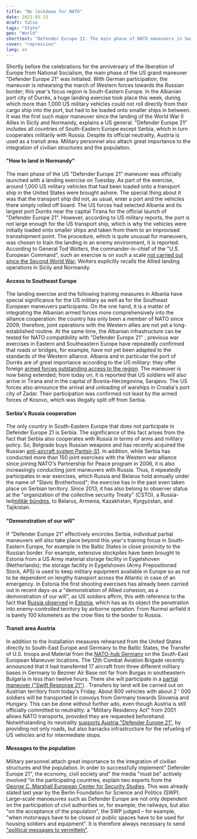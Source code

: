 ```yaml
---
title: "No lockdown for NATO"
date: 2021-05-13
draft: false
tags: "State"
geo: "World"
shorttext: "Defender Europe 21: The main phase of NATO maneuvers in Southeast Europe and the Baltic States has begun."
cover: "repression"
lang: en
---
```


Shortly before the celebrations for the anniversary of the liberation of Europe from National Socialism, the main phase of the US grand maneuver "Defender Europe 21" was initiated. With German participation, the maneuver is rehearsing the march of Western forces towards the Russian border; this year's focus region is South-Eastern Europe. In the Albanian port city of Durrës, a huge landing exercise took place this week, during which more than 1,000 US military vehicles could not roll directly from their cargo ship into the port, but had to be loaded onto smaller ships in between. It was the first such major maneuver since the landing of the World War II Allies in Sicily and Normandy, explains a US general. "Defender Europe 21" includes all countries of South-Eastern Europe except Serbia, which in turn cooperates militarily with Russia. Despite its official neutrality, Austria is used as a transit area. Military personnel also attach great importance to the integration of civilian structures and the population.

#### "How to land in Normandy"

The main phase of the US "Defender Europe 21" maneuver was officially launched with a landing exercise on Tuesday. As part of the exercise, around 1,000 US military vehicles that had been loaded onto a transport ship in the United States were brought ashore. The special thing about it was that the transport ship did not, as usual, enter a port and the vehicles there simply rolled off board. The US forces had selected Albania and its largest port Durrës near the capital Tirana for the official launch of "Defender Europe 21". However, according to US military reports, the port is not large enough for the US transport ship, which is why the vehicles were initially loaded onto smaller ships and taken from them to an improvised transshipment point. The procedure, which is quite unusual for maneuvers, was chosen to train the landing in an enemy environment, it is reported. According to General Tod Wolters, the commander-in-chief of the "U.S. European Command", such an exercise is on such a scale [not carried out since the Second World War](https://www.faz.net/aktuell/politik/ausland/nato-staaten-beginnen-grossmanoever-am-balkan-17325126.html "Ein Manöver, das an den Zweiten Weltkrieg erinnert"); Wolters explicitly recalls the Allied landing operations in Sicily and Normandy.

#### Access to Southeast Europe

The landing exercise and the following training measures in Albania have special significance for the US military as well as for the Southeast European maneuvers participants. On the one hand, it is a matter of integrating the Albanian armed forces more comprehensively into the alliance cooperation: the country has only been a member of NATO since 2009; therefore, joint operations with the Western allies are not yet a long-established routine. At the same time, the Albanian infrastructure can be tested for NATO compatibility with "Defender Europe 21" ; previous war exercises in Eastern and Southeastern Europe have repeatedly confirmed that roads or bridges, for example, have not yet been adapted to the standards of the Western alliance. Albania and in particular the port of Durrës are of great importance according to the US military: they offer foreign [armed forces outstanding access to the region](https://www.dvidshub.net/video/787260/defender-europe-21 "DEFENDER-Europe 21"). The maneuver is now being extended; from today on, it is reported that US soldiers will also arrive in Tirana and in the capital of Bosnia-Herzegovina, Sarajevo. The US forces also announce the arrival and unloading of warships in Croatia's port city of Zadar. Their participation was confirmed not least by the armed forces of Kosovo, which was illegally split off from Serbia.

#### Serbia's Russia cooperation

The only country in South-Eastern Europe that does not participate in Defender Europe 21 is Serbia. The significance of this fact arises from the fact that Serbia also cooperates with Russia in terms of arms and military policy. So, Belgrade buys Russian weapons and has recently acquired the Russian [anti-aircraft system Pantsir-S1](https://tass.com/world/1123127 "Russian Pantsyr-S1 systems arrive in Serbia - defense minister"). In addition, while Serbia has conducted more than 150 joint exercises with the Western war alliance since joining NATO's Partnership for Peace program in 2006, it is also increasingly conducting joint maneuvers with Russia. Thus, it repeatedly participates in war exercises, which Russia and Belarus hold annually under the name of "Slavic Brotherhood"; the exercise has in the past even taken place on Serbian territory. Since 2013, it has also belong to observer status at the "organization of the collective security Treaty" (CSTO), a Russia-led[militär bündnis](https://balkaninsight.com/2019/06/13/serbia-to-host-slavic-brotherhood-military-exercise/ "Serbia to Host Slavic Brotherhood Military Exercise"), to Belarus, Armenia, Kazakhstan, Kyrgyzstan, and Tajikistan.

#### "Demonstration of our will"

If "Defender Europe 21" effectively encircles Serbia, individual partial maneuvers will also take place beyond this year's training focus in South-Eastern Europe, for example in the Baltic States in close proximity to the Russian border. For example, extensive stockpiles have been brought to Estonia from a US Army material storage facility in Eygelshoven (Netherlands); the storage facility in Eygelshoven (Army Prepositioned Stock, APS) is used to keep military equipment available in Europe so as not to be dependent on lengthy transport across the Atlantic in case of an emergency. In Estonia the first shooting exercises has already been carried out in recent days-as a "demonstration of Allied cohesion, as a demonstration of our will", as US soldiers affirm, this with reference to the fact that [Russia observed](https://www.armytimes.com/news/your-army/2021/04/29/us-army-led-nato-military-exercises-launched-in-albania/ "US Army-led NATO military exercises launched in Albania") in [Estonia](https://ee.usembassy.gov/DEFENDER-Europe-21/ "DEFENDER-Europe 21 in Estonia"), which has as its object the penetration into enemy-controlled territory by airborne operation. From Nurmsi airfield it is barely 100 kilometers as the crow flies to the border to Russia.

#### Transit area Austria

In addition to the Installation measures rehearsed from the United States directly to South-East Europe and Germany to the Baltic States, the Transfer of U.S. troops and Material from the [NATO-hub Germany](https://www.german-foreign-policy.com/news/detail/8141/ "Testmobilmachung gen Osten") on the South-East European Maneuver locations. The 12th Combat Aviation Brigade recently announced that it had transferred 17 aircraft from three different military bases in Germany to Bezmer Air Base not far from Burgas in southeastern Bulgaria in less than twelve hours. There she will participate in a [partial maneuver ("Swift Response 21")](https://www.army.mil/article/245997/germany_to_bulgaria_in_12_hours_12th_cab_arrives_for_swift_response_21 "Germany to Bulgaria in 12 hours: 12th CAB arrives for Swift Response 21") . Transfers by land will be carried out on Austrian territory from today's Friday. About 800 vehicles with about 2 ' 000 soldiers will be transported in convoys from Germany towards Slovenia and Hungary. This can be done without further ado, even though Austria is still officially committed to neutrality: a "Military Residency Act" from 2001 allows NATO transports, provided they are requested beforehand. Notwithstanding its neutrality [supports Austria "Defender Europe 21"](https://www.wienerzeitung.at/nachrichten/politik/europa/2101243-Oesterreich-genehmigt-Truppentransport-fuer-US-Grossmanoever.html "Österreich genehmigt Truppentransport für US-Großmanöver"), by providing not only roads, but also barracks infrastructure for the refueling of US vehicles and for intermediate stops.

#### Messages to the population

Military personnel attach great importance to the integration of civilian structures and the population. In order to successfully implement" Defender Europe 21", the economy, civil society and" the media "must be" actively involved "in the participating countries, explain two experts from the [George C. Marshall European Center for Security Studies](https://laptrinhx.com/defender-europe-21-a-historic-milestone-for-the-western-balkans-296292664/ "Defender Europe 21: A Historic Milestone for the Western Balkans"). This was already stated last year by the Berlin Foundation for Science and Politics (SWP). Large-scale manoeuvres such as Defender Europe are not only dependent on the participation of civil authorities or, for example, the railways, but also "on the acceptance of the population", the SWP judged – for example, "when motorways have to be closed or public spaces have to be used for housing soldiers and equipment". It is therefore always necessary to send ["political messages to vermitteln"](https://www.swp-berlin.org/publikation/verteidigung-nach-corona-die-uebung-defender-europe-20-muss-nachgeholt-werden/ "Verteidigung nach Corona: Die Übung DEFENDER-Europe 20 muss nachgeholt werden").

